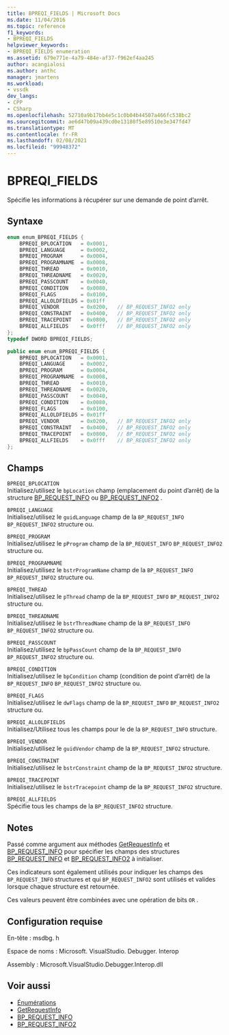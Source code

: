 ```yaml
---
title: BPREQI_FIELDS | Microsoft Docs
ms.date: 11/04/2016
ms.topic: reference
f1_keywords:
- BPREQI_FIELDS
helpviewer_keywords:
- BPREQI_FIELDS enumeration
ms.assetid: 679e771e-4a79-484e-af37-f962ef4aa245
author: acangialosi
ms.author: anthc
manager: jmartens
ms.workload:
- vssdk
dev_langs:
- CPP
- CSharp
ms.openlocfilehash: 52710a9b17bb4e5c1c0b04b44507a466fc538bc2
ms.sourcegitcommit: ae6d47b09a439cd0e13180f5e89510e3e347fd47
ms.translationtype: MT
ms.contentlocale: fr-FR
ms.lasthandoff: 02/08/2021
ms.locfileid: "99948372"
---
```

# <a name="bpreqi_fields"></a>BPREQI_FIELDS
Spécifie les informations à récupérer sur une demande de point d’arrêt.

## <a name="syntax"></a>Syntaxe

```cpp
enum enum_BPREQI_FIELDS {
    BPREQI_BPLOCATION   = 0x0001,
    BPREQI_LANGUAGE     = 0x0002,
    BPREQI_PROGRAM      = 0x0004,
    BPREQI_PROGRAMNAME  = 0x0008,
    BPREQI_THREAD       = 0x0010,
    BPREQI_THREADNAME   = 0x0020,
    BPREQI_PASSCOUNT    = 0x0040,
    BPREQI_CONDITION    = 0x0080,
    BPREQI_FLAGS        = 0x0100,
    BPREQI_ALLOLDFIELDS = 0x01ff
    BPREQI_VENDOR       = 0x0200,   // BP_REQUEST_INFO2 only
    BPREQI_CONSTRAINT   = 0x0400,   // BP_REQUEST_INFO2 only
    BPREQI_TRACEPOINT   = 0x0800,   // BP_REQUEST_INFO2 only
    BPREQI_ALLFIELDS    = 0x0fff    // BP_REQUEST_INFO2 only
};
typedef DWORD BPREQI_FIELDS;
```

```csharp
public enum enum_BPREQI_FIELDS {
    BPREQI_BPLOCATION   = 0x0001,
    BPREQI_LANGUAGE     = 0x0002,
    BPREQI_PROGRAM      = 0x0004,
    BPREQI_PROGRAMNAME  = 0x0008,
    BPREQI_THREAD       = 0x0010,
    BPREQI_THREADNAME   = 0x0020,
    BPREQI_PASSCOUNT    = 0x0040,
    BPREQI_CONDITION    = 0x0080,
    BPREQI_FLAGS        = 0x0100,
    BPREQI_ALLOLDFIELDS = 0x01ff
    BPREQI_VENDOR       = 0x0200,   // BP_REQUEST_INFO2 only
    BPREQI_CONSTRAINT   = 0x0400,   // BP_REQUEST_INFO2 only
    BPREQI_TRACEPOINT   = 0x0800,   // BP_REQUEST_INFO2 only
    BPREQI_ALLFIELDS    = 0x0fff    // BP_REQUEST_INFO2 only
};
```

## <a name="fields"></a>Champs
`BPREQI_BPLOCATION`\
Initialisez/utilisez le `bpLocation` champ (emplacement du point d’arrêt) de la structure [BP_REQUEST_INFO](../../../extensibility/debugger/reference/bp-request-info.md) ou [BP_REQUEST_INFO2](../../../extensibility/debugger/reference/bp-request-info2.md) .

`BPREQI_LANGUAGE`\
Initialisez/utilisez le `guidLanguage` champ de la `BP_REQUEST_INFO` `BP_REQUEST_INFO2` structure ou.

`BPREQI_PROGRAM`\
Initialisez/utilisez le `pProgram` champ de la `BP_REQUEST_INFO` `BP_REQUEST_INFO2` structure ou.

`BPREQI_PROGRAMNAME`\
Initialisez/utilisez le `bstrProgramName` champ de la `BP_REQUEST_INFO` `BP_REQUEST_INFO2` structure ou.

`BPREQI_THREAD`\
Initialisez/utilisez le `pThread` champ de la `BP_REQUEST_INFO` `BP_REQUEST_INFO2` structure ou.

`BPREQI_THREADNAME`\
Initialisez/utilisez le `bstrThreadName` champ de la `BP_REQUEST_INFO` `BP_REQUEST_INFO2` structure ou.

`BPREQI_PASSCOUNT`\
Initialisez/utilisez le `bpPassCount` champ de la `BP_REQUEST_INFO` `BP_REQUEST_INFO2` structure ou.

`BPREQI_CONDITION`\
Initialisez/utilisez le `bpCondition` champ (condition de point d’arrêt) de la `BP_REQUEST_INFO` `BP_REQUEST_INFO2` structure ou.

`BPREQI_FLAGS`\
Initialisez/utilisez le `dwFlags` champ de la `BP_REQUEST_INFO` `BP_REQUEST_INFO2` structure ou.

`BPREQI_ALLOLDFIELDS`\
Initialisez/Utilisez tous les champs pour le de la `BP_REQUEST_INFO` structure.

`BPREQI_VENDOR`\
Initialisez/utilisez le `guidVendor` champ de la `BP_REQUEST_INFO2` structure.

`BPREQI_CONSTRAINT`\
Initialisez/utilisez le `bstrConstraint` champ de la `BP_REQUEST_INFO2` structure.

`BPREQI_TRACEPOINT`\
Initialisez/utilisez le `bstrTracepoint` champ de la `BP_REQUEST_INFO2` structure.

`BPREQI_ALLFIELDS`\
Spécifie tous les champs de la `BP_REQUEST_INFO2` structure.

## <a name="remarks"></a>Notes
Passé comme argument aux méthodes [GetRequestInfo](../../../extensibility/debugger/reference/idebugbreakpointrequest2-getrequestinfo.md) et [BP_REQUEST_INFO](../../../extensibility/debugger/reference/bp-request-info.md) pour spécifier les champs des structures [BP_REQUEST_INFO](../../../extensibility/debugger/reference/bp-request-info.md) et [BP_REQUEST_INFO2](../../../extensibility/debugger/reference/bp-request-info2.md) à initialiser.

Ces indicateurs sont également utilisés pour indiquer les champs des `BP_REQUEST_INFO` structures et qui `BP_REQUEST_INFO2` sont utilisés et valides lorsque chaque structure est retournée.

Ces valeurs peuvent être combinées avec une opération de bits `OR` .

## <a name="requirements"></a>Configuration requise
En-tête : msdbg. h

Espace de noms : Microsoft. VisualStudio. Debugger. Interop

Assembly : Microsoft.VisualStudio.Debugger.Interop.dll

## <a name="see-also"></a>Voir aussi
- [Énumérations](../../../extensibility/debugger/reference/enumerations-visual-studio-debugging.md)
- [GetRequestInfo](../../../extensibility/debugger/reference/idebugbreakpointrequest2-getrequestinfo.md)
- [BP_REQUEST_INFO](../../../extensibility/debugger/reference/bp-request-info.md)
- [BP_REQUEST_INFO2](../../../extensibility/debugger/reference/bp-request-info2.md)
